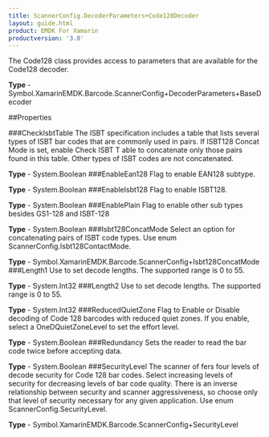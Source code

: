 ```yaml
---
title: ScannerConfig.DecoderParameters+Code128Decoder
layout: guide.html
product: EMDK For Xamarin 
productversion: '3.0' 
---
```

The Code128 class provides access to parameters that are available for the Code128 decoder.

**Type** - Symbol.XamarinEMDK.Barcode.ScannerConfig+DecoderParameters+BaseDecoder

##Properties

###CheckIsbtTable
The ISBT specification includes a table that lists several types of ISBT bar codes that are commonly used in pairs. If ISBT128 Concat Mode is set, enable Check ISBT T able to concatenate only those pairs found in this table. Other types of ISBT codes are not concatenated.

**Type** - System.Boolean
###EnableEan128
Flag to enable EAN128 subtype.

**Type** - System.Boolean
###EnableIsbt128
Flag to enable ISBT128.

**Type** - System.Boolean
###EnablePlain
Flag to enable other sub types besides GS1-128 and ISBT-128

**Type** - System.Boolean
###Isbt128ConcatMode
Select an option for concatenating pairs of ISBT code types. Use enum ScannerConfig.Isbt128ContactMode.

**Type** - Symbol.XamarinEMDK.Barcode.ScannerConfig+Isbt128ConcatMode
###Length1
Use to set decode lengths. The supported range is 0 to 55.

**Type** - System.Int32
###Length2
Use to set decode lengths. The supported range is 0 to 55.

**Type** - System.Int32
###ReducedQuietZone
Flag to Enable or Disable decoding of Code 128 barcodes with reduced quiet zones. If you enable, select a OneDQuietZoneLevel to set the effort level.

**Type** - System.Boolean
###Redundancy
Sets the reader to read the bar code twice before accepting data.

**Type** - System.Boolean
###SecurityLevel
The scanner of fers four levels of decode security for Code 128 bar codes. Select increasing levels of security for decreasing levels of bar code quality. There is an inverse relationship between security and scanner aggressiveness, so choose only that level of security necessary for any given application. Use enum ScannerConfig.SecurityLevel.

**Type** - Symbol.XamarinEMDK.Barcode.ScannerConfig+SecurityLevel
